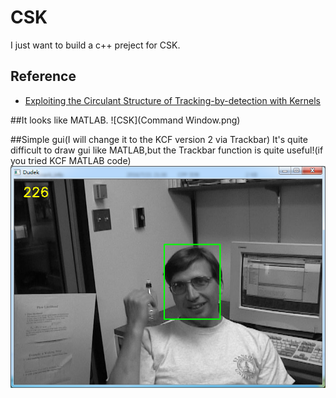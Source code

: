 # CSK
I just want to build a c++ preject for CSK.

Reference
----------
* [Exploiting the Circulant Structure of Tracking-by-detection with Kernels](http://www.robots.ox.ac.uk/~joao/circulant/)

##It looks like MATLAB.
![CSK](Command Window.png)

##Simple gui(I will change it to the KCF version 2 via Trackbar)
It's quite difficult to draw gui like MATLAB,but the Trackbar function is quite useful!(if you tried KCF MATLAB code)
![CSK](gui_result.png)
